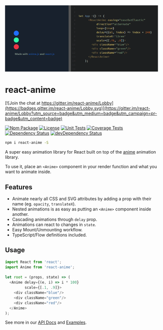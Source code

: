 [![Cover][cover-img]][cover-url]

# react-anime

[![Join the chat at https://gitter.im/react-anime/Lobby](https://badges.gitter.im/react-anime/Lobby.svg)](https://gitter.im/react-anime/Lobby?utm_source=badge&utm_medium=badge&utm_campaign=pr-badge&utm_content=badge)

[![Npm Package][npm-img]][npm-url]
[![License][license-img]][license-url]
[![Unit Tests][travis-img]][travis-url]
[![Coverage Tests][codecov-img]][codecov-url]
[![Dependency Status][david-img]][david-url]
[![devDependency Status][david-dev-img]][david-dev-url]

```bash
npm i react-anime -S
```

A super easy animation library for React built on top of the [anime](https://github.com/juliangarnier/anime) animation library. 

To use it, place an `<Anime>` component in your render function and what you want to animate inside.

## Features

- Animate nearly all CSS and SVG attributes by adding a prop with their name (eg. `opacity`, `translateX`).
- Nested animations is as easy as putting an `<Anime>` component inside another.
- Cascading animations through `delay` prop.
- Animations can react to changes in `state`.
- Easy Mount/Unmounting workflow.
- TypeScript/Flow definitions included.

## Usage

```js
import React from 'react';
import Anime from 'react-anime';

let root = (props, state) => (
  <Anime delay={(e, i) => i * 100}
         scale={[.1, .9]}>
    <div className="blue"/>
    <div className="green"/>
    <div className="red"/>
  </Anime>
);
```

See more in our [API Docs](https://hyperfuse.github.io/react-anime#docs) and [Examples](https://hyperfuse.github.io/react-anime#examples).

[cover-img]: docs/cover.gif
[cover-url]: https://hyperfuse.github.io/react-anime
[license-img]: http://img.shields.io/:license-mit-blue.svg?style=flat-square
[license-url]: https://opensource.org/licenses/MIT
[david-url]: https://david-dm.org/hyperfuse/react-anime
[david-img]: https://david-dm.org/hyperfuse/react-anime.svg?style=flat-square
[david-dev-url]: https://david-dm.org/hyperfuse/react-anime#info=devDependencies
[david-dev-img]: https://david-dm.org/hyperfuse/react-anime/dev-status.svg?style=flat-square
[travis-img]: https://img.shields.io/travis/hyperfuse/react-anime.svg?style=flat-square
[travis-url]:https://travis-ci.org/hyperfuse/react-anime
[codecov-img]:https://img.shields.io/codecov/c/github/hyperfuse/react-anime.svg?style=flat-square
[codecov-url]: https://codecov.io/gh/hyperfuse/react-anime
[npm-img]: https://img.shields.io/npm/v/react-anime.svg?style=flat-square
[npm-url]: http://npm.im/react-anime
[npm-download-img]: https://img.shields.io/npm/dm/react-anime.svg?style=flat-square
